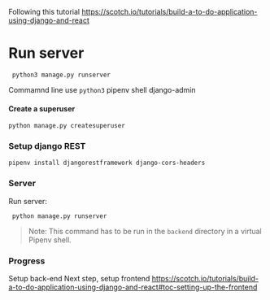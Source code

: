 


Following this tutorial
https://scotch.io/tutorials/build-a-to-do-application-using-django-and-react



# Run server

` python3 manage.py runserver`

Commamnd line
use `python3`
pipenv shell
django-admin


#### Create a superuser
`python manage.py createsuperuser`


### Setup django REST
`pipenv install djangorestframework django-cors-headers`



### Server

Run server:

```
 python manage.py runserver
```

> Note: This command has to be run in the `backend` directory in a virtual Pipenv shell.

### Progress

Setup back-end
Next step, setup frontend
https://scotch.io/tutorials/build-a-to-do-application-using-django-and-react#toc-setting-up-the-frontend
